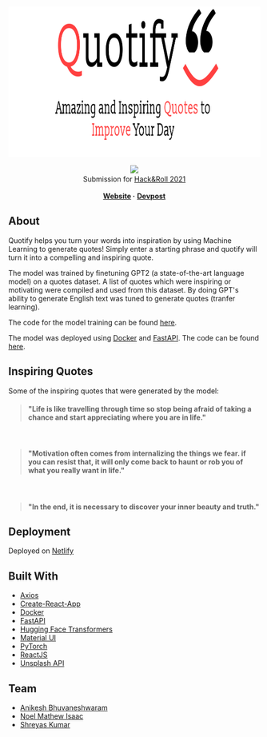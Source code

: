 <br />
<p align="center">
  <a href="https://quotifymyworld.netlify.app/">
    <img src="src/assets/Project_Logo_Icons/PL.png" alt="Logo" height="300">
  </a>

  <p align="center">
   <a href="https://app.netlify.com/sites/quotifymyworld/deploys">
    <img src="https://api.netlify.com/api/v1/badges/06e8c7c3-78bc-4643-9985-ad640e7c9943/deploy-status">
  </a>
  <br />
  Submission for <a href="https://hacknroll2021.devpost.com/">Hack&Roll 2021</a>
    <br />
    <br />
  <b>
    <a href="https://quotifymyworld.netlify.app/">Website</a>
  </b>
  <b>·</b>
  <b>
  <a href="https://devpost.com/software/quotify-0w9k14#updates">Devpost</a>
  </b>
  </p>
</p>


## About
Quotify helps you turn your words into inspiration by using Machine Learning to generate quotes! Simply enter a starting phrase and quotify will turn it into a compelling and inspiring quote. 

The model was trained by finetuning GPT2 (a state-of-the-art language model) on a quotes dataset. A list of quotes which were inspiring or motivating were compiled and used from this dataset. By doing GPT's ability to generate English text was tuned to generate quotes (tranfer learning). 

The code for the model training can be found [here](https://github.com/Quotify-Bot/model-training). 

The model was deployed using [Docker](https://www.docker.com/) and [FastAPI](https://fastapi.tiangolo.com/). The code can be found [here](https://github.com/Quotify-Bot/quotify-backend).


## Inspiring Quotes
Some of the inspiring quotes that were generated by the model:
> #### **"Life is like travelling through time so stop being afraid of taking a chance and start appreciating where you are in life."**
</br>

> #### **"Motivation often comes from internalizing the things we fear. if you can resist that, it will only come back to haunt or rob you of what you really want in life."**
</br>

> #### **"In the end, it is necessary to discover your inner beauty and truth."**

## Deployment
Deployed on [Netlify](https://www.netlify.com/)

## Built With
* [Axios](https://www.axios.com/)
* [Create-React-App](https://reactjs.org/docs/create-a-new-react-app.html#create-react-app)
* [Docker](https://www.docker.com/)
* [FastAPI](https://fastapi.tiangolo.com/)
* [Hugging Face Transformers](https://huggingface.co/transformers/)
* [Material UI](https://material-ui.com/)
* [PyTorch](https://pytorch.org/)
* [ReactJS](https://reactjs.org/)
* [Unsplash API](https://unsplash.com/developers)


## Team
* [Anikesh Bhuvaneshwaram](https://github.com/Anikesh99)
* [Noel Mathew Isaac](https://github.com/noelmathewisaac)
* [Shreyas Kumar](https://github.com/shreytheshreyas)




